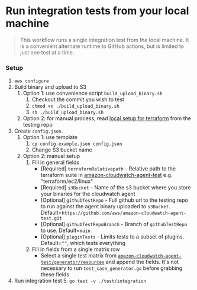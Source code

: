 # Run integration tests from your local machine

> This workflow  runs a single integration test from the local machine. It is a convenient alternate runtime to GitHub actions, but is limited to just one test at a time.      

### Setup
1. `aws configure`
2. Build binary and upload to S3
   1. Option 1: use convenience script `build_upload_binary.sh`
      1. Checkout the commit you wish to test
      2. `chmod +x ./build_upload_binary.sh`
      3. `sh ./build_upload_binary.sh`
   2. Option 2: for manual process, read [local setup for terraform](https://github.com/aws/amazon-cloudwatch-agent-test/blob/main/terraform/ec2/README.md#local-setup-not-recommended) from the testing repo
3. Create `config.json`.
   1. Option 1: use template
      1. `cp config.example.json config.json`
      2. Change S3 bucket name
   2. Option 2: manual setup
      1. Fill in general fields
         * [Required] `terraformRelativepath` - Relative path to the terraform suite in [amazon-cloudwatch-agent-test](https://github.com/aws/amazon-cloudwatch-agent-test) e.g. "terraform/ec2/linux"
         * [Required] `s3Bucket` - Name of the s3 bucket where you store your binaries for the cloudwatch agent
         * [Optional] `githubTestRepo` - Full github url to the testing repo to run against the agent binary uploaded to `s3Bucket`. Default=`https://github.com/aws/amazon-cloudwatch-agent-test.git`
         * [Optional] `githubTestRepoBranch` - Branch of `githubTestRepo` to use. Default=`main`
         * [Optional] `pluginTests` - Limits tests to a subset of plugins. Default=`""`, which tests everything 
      2. Fill in fields from a single matrix row
         * Select a single test matrix from [`amazon-cloudwatch-agent-test/generator/resources`](https://github.com/aws/amazon-cloudwatch-agent-test/tree/main/generator/resources) and append the fields. It's not necessary to run `test_case_generator.go` before grabbing these fields
4. Run integration test
   5. `go test -v ./test/integration`